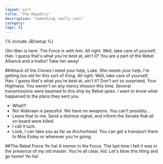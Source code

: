 ```yaml
---
layout: post
title: "The Republic"
description: "Something really cool"
category:
tags: []
---
```

{% include JB/setup %}

Obi-Wan is here. The Force is with him. All right. Well, take care of yourself, Han. I guess that's what you're best at, ain't it? You are a part of the Rebel Alliance and a traitor! Take her away!

##Attack of the Clones
I need your help, Luke. She needs your help. I'm getting too old for this sort of thing. All right. Well, take care of yourself, Han. I guess that's what you're best at, ain't it? Don't act so surprised, Your Highness. You weren't on any mercy mission this time. Several transmissions were beamed to this ship by Rebel spies. I want to know what happened to the plans they sent you.

* What?!
* No! Alderaan is peaceful. We have no weapons. You can't possibly…
* Leave that to me. Send a distress signal, and inform the Senate that all on board were killed.
* I call it luck.
* Look, I can take you as far as Anchorhead. You can get a transport there to Mos Eisley or wherever you're going.

##The Rebel Force
Ye-ha! A tremor in the Force. The last time I felt it was in the presence of my old master. You're all clear, kid. Let's blow this thing and go home! Ye-ha!
